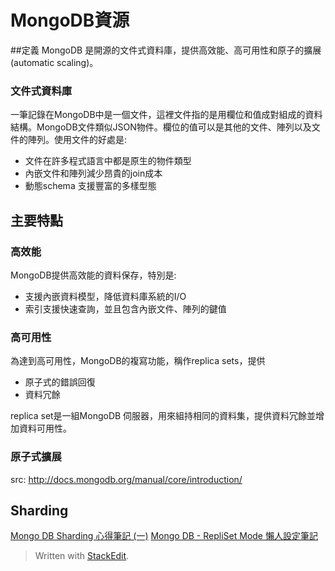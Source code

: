 # MongoDB資源

##定義
MongoDB 是開源的文件式資料庫，提供高效能、高可用性和原子的擴展(automatic scaling)。

### 文件式資料庫
一筆記錄在MongoDB中是一個文件，這裡文件指的是用欄位和值成對組成的資料結構。MongoDB文件類似JSON物件。欄位的值可以是其他的文件、陣列以及文件的陣列。使用文件的好處是:
- 文件在許多程式語言中都是原生的物件類型
- 內嵌文件和陣列減少昂貴的join成本
- 動態schema 支援豐富的多樣型態

## 主要特點
### 高效能
MongoDB提供高效能的資料保存，特別是:

- 支援內嵌資料模型，降低資料庫系統的I/O
- 索引支援快速查詢，並且包含內嵌文件、陣列的鍵值

### 高可用性
為達到高可用性，MongoDB的複寫功能，稱作replica sets，提供
- 原子式的錯誤回復
- 資料冗餘

replica set是一組MongoDB 伺服器，用來組持相同的資料集，提供資料冗餘並增加資料可用性。




### 原子式擴展
src: http://docs.mongodb.org/manual/core/introduction/

## Sharding
[Mongo DB Sharding 心得筆記 (一)](http://leehom59.blogspot.tw/2011/11/mongo-db-sharding.html)
[Mongo DB - RepliSet Mode 懶人設定筆記](http://leehom59.blogspot.tw/2011/12/mongo-db-repliset-mode.html)

> Written with [StackEdit](https://stackedit.io/).

